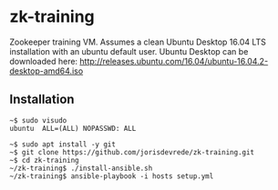 # zk-training

Zookeeper training VM. Assumes a clean Ubuntu Desktop 16.04 LTS installation with an ubuntu default user. Ubuntu Desktop can be downloaded here: http://releases.ubuntu.com/16.04/ubuntu-16.04.2-desktop-amd64.iso

## Installation
```
~$ sudo visudo
ubuntu  ALL=(ALL) NOPASSWD: ALL

~$ sudo apt install -y git
~$ git clone https://github.com/jorisdevrede/zk-training.git
~$ cd zk-training
~/zk-training$ ./install-ansible.sh
~/zk-training$ ansible-playbook -i hosts setup.yml
```
